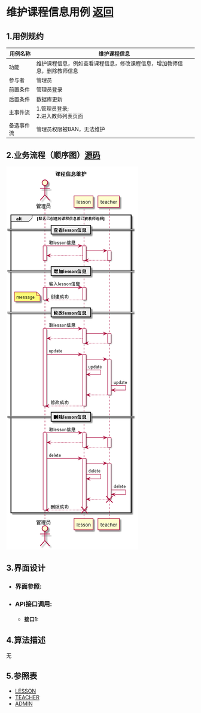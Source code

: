 # 维护课程信息用例 [返回][1]
## 1.用例规约
<table>
    <thead>
        <tr>
            <th>用例名称</th>
            <th>维护课程信息</th>
        </tr>
    </thead>
    <tbody>
         <tr>
            <td>功能</td>
            <td>维护课程信息，例如查看课程信息，修改课程信息，增加教师信息，删除教师信息</td>
         </tr>
         <tr>
            <td>参与者</td>
            <td>管理员</td>
         </tr>
         <tr>
            <td>前置条件</td>
            <td>管理员登录<br>
            </td>
         </tr>
         <tr>
            <td>后置条件</td>
            <td>数据库更新</td>
         </tr>
         <tr>
            <td>主事件流</td>
            <td>1.管理员登录;<br>
                2.进入教师列表页面<br>
            </td>
         </tr>
         <tr>
            <td>备选事件流</td>
            <td>管理员权限被BAN，无法维护<br>
            </td>
         </tr>
    </tbody>
</table>

## 2.业务流程（顺序图）[源码][2]
<img src="https://github.com/mzy1997/is_analysis/blob/master/test6/sequence维护课程信息.png"/>

## 3.界面设计
- ### 界面参照:
- ### API接口调用:
    - #### 接口1:

## 4.算法描述
无

## 5.参照表
- [LESSON][3]
- [TEACHER][5]
- [ADMIN][8]


[1]: https://github.com/mzy1997/is_analysis/blob/master/test6/README.md    "返回" 
[2]: https://github.com/mzy1997/is_analysis/blob/master/test6/src/maintainLessonInformation.puml    "源码"   
[3]: https://github.com/mzy1997/is_analysis/blob/master/test6/数据库设计.md/#LESSON表课程表    "LESSON" 
[5]: https://github.com/mzy1997/is_analysis/blob/master/test6/数据库设计.md/#TEACHER表教师表    "TEACHER"  
[8]: https://github.com/mzy1997/is_analysis/blob/master/test6/数据库设计.md/#ADMIN表管理员表    "ADMIN"




